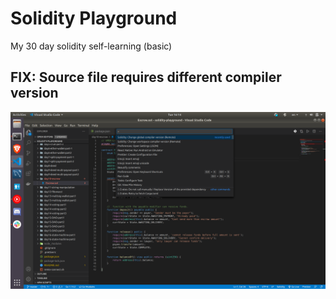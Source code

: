 # Solidity Playground

My 30 day solidity self-learning (basic)

## FIX: Source file requires different compiler version

![fix](version.png)

